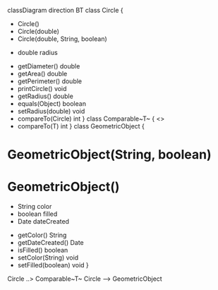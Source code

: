 classDiagram
direction BT
class Circle {

+ Circle()
+ Circle(double)
+ Circle(double, String, boolean)

- double radius

+ getDiameter() double
+ getArea() double
+ getPerimeter() double
+ printCircle() void
+ getRadius() double
+ equals(Object) boolean
+ setRadius(double) void
+ compareTo(Circle) int
  }
  class Comparable~T~ {
  <<Interface>>
+ compareTo(T) int
  }
  class GeometricObject {

# GeometricObject(String, boolean)

# GeometricObject()

- String color
- boolean filled
- Date dateCreated

+ getColor() String
+ getDateCreated() Date
+ isFilled() boolean
+ setColor(String) void
+ setFilled(boolean) void
  }

Circle ..>  Comparable~T~
Circle -->  GeometricObject 
